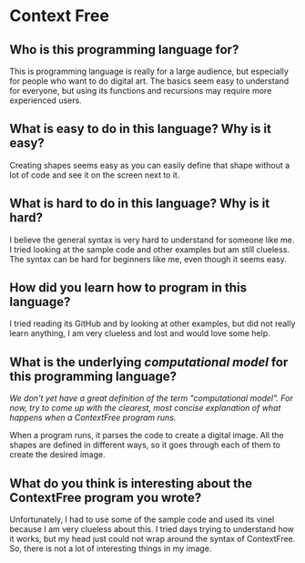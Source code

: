 # Context Free

##  Who is this programming language for?

This is programming language is really for a large audience, but especially for people who want to do digital art. The basics seem easy to understand for everyone, but using its functions and recursions may require more experienced users.

## What is easy to do in this language? Why is it easy?

Creating shapes seems easy as you can easily define that shape without a lot of code and see it on the screen next to it.

## What is hard to do in this language? Why is it hard?

I believe the general syntax is very hard to understand for someone like me. I tried looking at the sample code and other examples but am still clueless. The syntax can be hard for beginners like me, even though it seems easy.

## How did you learn how to program in this language?

I tried reading its GitHub and by looking at other examples, but did not really learn anything, I am very clueless and lost and would love some help.

## What is the underlying _computational model_ for this programming language? 
_We don't yet have a great definition of the term "computational model". 
For now, try to come up with the clearest, most concise explanation of what 
happens when a ContextFree program runs._

When a program runs, it parses the code to create a digital image. All the shapes are defined in different ways, so it goes through each of them to create the desired image.

## What do you think is interesting about the ContextFree  program you wrote?

Unfortunately, I had to use some of the sample code and used its vinel because I am very clueless about this. I tried days trying to understand how it works, but my head just could not wrap around the syntax of ContextFree. So, there is not a lot of interesting things in my image.